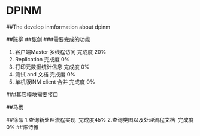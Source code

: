 # DPINM
##The develop inmformation about dpinm

##陈柳
##张剑
###需要完成的功能
1. 客户端Master 多线程访问 完成度 20%
2. Replication 完成度 0%
3. 打印元数据统计信息 完成度 0%
4. 测试 and 文档  完成度 0%
5. 单机版INM client 合并 完成度 0%

###其它模块需要接口

##马杨

##徐晶
1.查询新处理流程实现  完成度45%
2.查询类图以及处理流程文档  完成度0%
##陈诗雅
